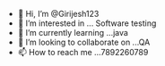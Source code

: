 - 👋 Hi, I’m @Girijesh123
- 👀 I’m interested in ... Software testing
- 🌱 I’m currently learning ...java
- 💞️ I’m looking to collaborate on ...QA
- 📫 How to reach me ...7892260789

<!---
Girijesh123/Girijesh123 is a ✨ special ✨ repository because its `README.md` (this file) appears on your GitHub profile.
You can click the Preview link to take a look at your changes.
--->
